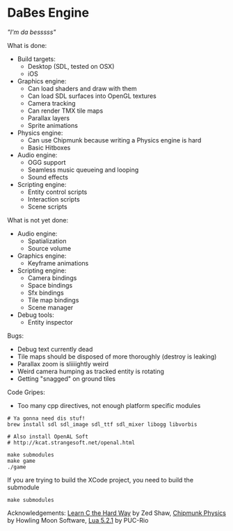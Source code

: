 DaBes Engine
============

_"I'm da besssss"_

What is done:
* Build targets:
    * Desktop (SDL, tested on OSX)
    * iOS
* Graphics engine:
    * Can load shaders and draw with them
    * Can load SDL surfaces into OpenGL textures
    * Camera tracking
    * Can render TMX tile maps
    * Parallax layers
    * Sprite animations
* Physics engine:
    * Can use Chipmunk because writing a Physics engine is hard
    * Basic Hitboxes
* Audio engine:
    * OGG support
    * Seamless music queueing and looping
    * Sound effects
* Scripting engine:
    * Entity control scripts
    * Interaction scripts
    * Scene scripts

What is not yet done:
* Audio engine:
    * Spatialization
    * Source volume
* Graphics engine:
    * Keyframe animations
* Scripting engine:
    * Camera bindings
    * Space bindings
    * Sfx bindings
    * Tile map bindings
    * Scene manager
* Debug tools:
    * Entity inspector

Bugs:
* Debug text currently dead
* Tile maps should be disposed of more thoroughly (destroy is leaking)
* Parallax zoom is sliiiightly weird
* Weird camera humping as tracked entity is rotating
* Getting "snagged" on ground tiles

Code Gripes:
* Too many cpp directives, not enough platform specific modules

```
# Ya gonna need dis stuf!
brew install sdl sdl_image sdl_ttf sdl_mixer libogg libvorbis

# Also install OpenAL Soft
# http://kcat.strangesoft.net/openal.html

make submodules
make game
./game
```

If you are trying to build the XCode project, you need to build the submodule
```
make submodules
```

Acknowledgements:
[Learn C the Hard Way](http://c.learncodethehardway.org/book/) by Zed Shaw,
[Chipmunk Physics](http://chipmunk-physics.net/) by Howling Moon Software,
[Lua 5.2.1](http://www.lua.org/) by PUC-Rio
